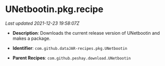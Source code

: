 # UNetbootin.pkg.recipe

_Last updated 2021-12-23 19:58:07Z_

- **Description**: Downloads the current release version of UNetbootin and makes a package.

- **Identifier**: `com.github.dataJAR-recipes.pkg.UNetbootin`

- **Parent Recipes**: `com.github.peshay.download.UNetbootin`